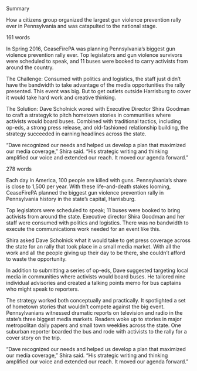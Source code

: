 Summary 

How a citizens group organized the largest gun violence prevention rally ever in Pennsylvania and was catapulted to the national stage. 

161 words

In Spring 2016, CeaseFirePA was planning Pennsylvania’s biggest gun violence prevention rally ever. Top legislators and gun violence survivors were scheduled to speak, and 11 buses were booked to carry activists from around the country. 

The Challenge: Consumed with politics and logistics, the staff just didn’t have the bandwidth to take advantage of the media opportunities the rally presented. This event was big. But to get outlets outside Harrisburg to cover it would take hard work and creative thinking.

The Solution: Dave Scholnick wored with Executive Director Shira Goodman to craft a strategyk to pitch hometown stories in communities where activists would board buses. Combined with traditional tactics, including op-eds, a strong press release, and old-fashioned relationship building, the strategy succeeded in earning headlines across the state. 

“Dave recognized our needs and helped us develop a plan that maximized our media coverage,” Shira said. “His strategic writing and thinking amplified our voice and extended our reach. It moved our agenda forward.”


278 words

Each day in America, 100 people are killed with guns. Pennsylvania’s share is close to 1,500 per year. With these life-and-death stakes looming, CeaseFirePA planned the biggest gun violence prevention rally in Pennsylvania history in the state’s capital, Harrisburg.

Top legislators were scheduled to speak; 11 buses were booked to bring activists from around the state. Executive director Shira Goodman and her staff were consumed with politics and logistics. There was no bandwidth to execute the communications work needed for an event like this. 

Shira asked Dave Scholnick what it would take to get press coverage across the state for an rally that took place in a small media market. With all the work and all the people giving up their day to be there, she couldn’t afford to waste the opportunity.

In addition to submitting a series of op-eds, Dave suggested targeting local media in communities where activists would board buses. He tailored nine individual advisories and created a talking points memo for bus captains who might speak to reporters.

The strategy worked both conceptually and practically. It spotlighted a set of hometown stories that wouldn’t compete against the big event. Pennsylvanians witnessed dramatic reports on television and radio in the state’s three biggest media markets. Readers woke up to stories in major metropolitan daily papers and small town weeklies across the state. One suburban reporter boarded the bus and rode with activists to the rally for a cover story on the trip.

“Dave recognized our needs and helped us develop a plan that maximized our media coverage,” Shira said. “His strategic writing and thinking amplified our voice and extended our reach. It moved our agenda forward.”


